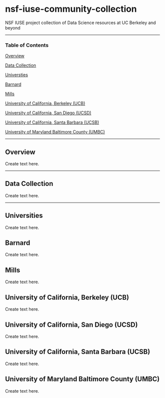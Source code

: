 # nsf-iuse-community-collection
NSF IUSE project collection of Data Science resources at UC Berkeley and beyond

-----------
### Table of Contents

[Overview](https://github.com/dlab-projects/nsf-iuse-community-collection/#overview)

[Data Collection](https://github.com/dlab-projects/nsf-iuse-community-collection/#overview)

[Universties](https://github.com/dlab-projects/nsf-iuse-community-collection/#universities)

[Barnard](https://github.com/dlab-projects/nsf-iuse-community-collection/#barnard)

[Mills](https://github.com/dlab-projects/nsf-iuse-community-collection/#mills)

[University of California, Berkeley (UCB)](https://github.com/dlab-projects/nsf-iuse-community-collection/blob/main/README.md#university-of-california-berkeley-ucb)

[University of California, San Diego (UCSD)](https://github.com/dlab-projects/nsf-iuse-community-collection/blob/main/README.md#university-of-california-san-diego-ucsd)

[University of California, Santa Barbara (UCSB)](https://github.com/dlab-projects/nsf-iuse-community-collection/blob/main/README.md#university-of-california-santa-barbara-ucsb)

[University of Maryland Baltimore County (UMBC)](https://github.com/dlab-projects/nsf-iuse-community-collection/blob/main/README.md#university-of-maryland-baltimore-county-umbc)

-----------
## Overview
Create text here. 

-----------
## Data Collection
Create text here. 

-----------

## Universities
Create text here.

## Barnard
Create text here.

## Mills
Create text here.

## University of California, Berkeley (UCB)
Create text here.

## University of California, San Diego (UCSD)
Create text here.

## University of California, Santa Barbara (UCSB)
Create text here.

## University of Maryland Baltimore County (UMBC)
Create text here.

